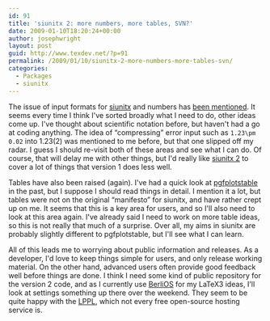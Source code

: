 ```yaml
---
id: 91
title: 'siunitx 2: more numbers, more tables, SVN?'
date: 2009-01-10T18:20:24+00:00
author: josephwright
layout: post
guid: http://www.texdev.net/?p=91
permalink: /2009/01/10/siunitx-2-more-numbers-more-tables-svn/
categories:
  - Packages
  - siunitx
---
```

The issue of input formats for <a title="siunitx - A comprehensive (SI) units package" href="http://tug.ctan.org/cgi-bin/ctanPackageInformation.py?id=siunitx">siunitx</a> and numbers has <a href="http://www.texdev.net/2008/12/21/developement-timetables/#comments">been mentioned</a>.  It seems every time I think I've sorted broadly what I need to do, other ideas come up.  I've thought about scientific notation before, but haven't had a go at coding anything.  The idea of “compressing” error input such as <code>1.23\pm 0.02</code> into 1.23(2) was mentioned to me before, but that one slipped off my radar.  I guess I should re-visit both of these areas and see what I can do.  Of course, that will delay me with other things, but I'd really like <a title="siunitx version 2" href="http://siunitx.berlios.de">siunitx 2</a> to cover a lot of things that version 1 does less well.

Tables have also been raised (again).  I've had a quick look at <a title="pgfplots, which includes pgfplotstable" href="http://tug.ctan.org/cgi-bin/ctanPackageInformation.py?id=pgfplots">pgfplotstable</a> in the past, but I suppose I should read things in detail.  I mention it a lot,  but tables were not on the original “manifesto” for siunitx, and have rather crept up on me.  It seems that this is a key area for users, and so I'll also need to look at this area again.  I've already said I need to work on more table ideas, so this is not really that much of a surprise. Over all, my aims in siunitx are probably slightly different to pgfplotstable, but I'll see what I can learn.

All of this leads me to worrying about public information and releases. As a developer, I'd love to keep things simple for users, and only release working material. On the other hand, advanced users often provide good feedback well before things are done. I think I need some kind of public repository for the version 2 code, and as I currently use <a href="http://www.berlios.de">BerliOS</a> for my LaTeX3 ideas, I'll look at settings something up there over the weekend. They seem to be quite happy with the <a title="LaTeX Projecy Public License" href="http://www.latex-project.org/lppl/">LPPL</a>, which not every free open-source hosting service is.
